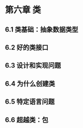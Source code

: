 # 第六章 类

## 6.1 类基础：抽象数据类型

## 6.2 好的类接口

## 6.3 设计和实现问题

## 6.4 为什么创建类

## 6.5 特定语言问题

## 6.6 超越类：包
